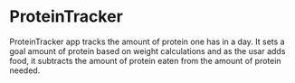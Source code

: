 # ProteinTracker
ProteinTracker app tracks the amount of protein one has in a day. It sets a goal amount of protein based on weight calculations and as the usar adds food, it subtracts the amount of protein eaten from the amount of protein needed.  
